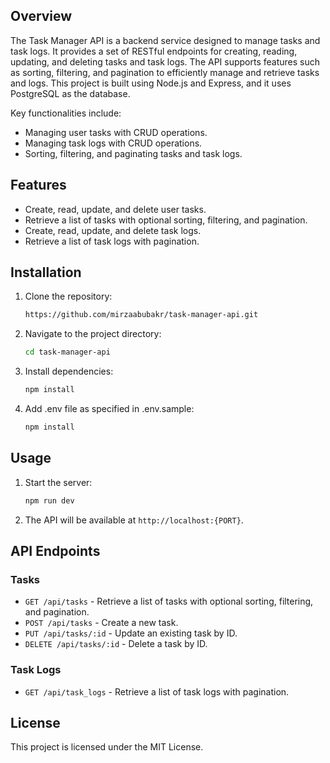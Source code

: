 ## Overview

The Task Manager API is a backend service designed to manage tasks and task logs. It provides a set of RESTful endpoints for creating, reading, updating, and deleting tasks and task logs. The API supports features such as sorting, filtering, and pagination to efficiently manage and retrieve tasks and logs. This project is built using Node.js and Express, and it uses PostgreSQL as the database.

Key functionalities include:

- Managing user tasks with CRUD operations.
- Managing task logs with CRUD operations.
- Sorting, filtering, and paginating tasks and task logs.

## Features

- Create, read, update, and delete user tasks.
- Retrieve a list of tasks with optional sorting, filtering, and pagination.
- Create, read, update, and delete task logs.
- Retrieve a list of task logs with pagination.

## Installation

1. Clone the repository:
   ```sh
   https://github.com/mirzaabubakr/task-manager-api.git
   ```
2. Navigate to the project directory:
   ```sh
   cd task-manager-api
   ```
3. Install dependencies:

   ```sh
   npm install

   ```

4. Add .env file as specified in .env.sample:
   ```sh
   npm install
   ```

## Usage

1. Start the server:
   ```sh
   npm run dev
   ```
2. The API will be available at `http://localhost:{PORT}`.

## API Endpoints

### Tasks

- `GET /api/tasks` - Retrieve a list of tasks with optional sorting, filtering, and pagination.
- `POST /api/tasks` - Create a new task.
- `PUT /api/tasks/:id` - Update an existing task by ID.
- `DELETE /api/tasks/:id` - Delete a task by ID.

### Task Logs

- `GET /api/task_logs` - Retrieve a list of task logs with pagination.

## License

This project is licensed under the MIT License.
